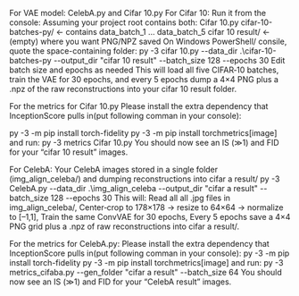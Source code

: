 For VAE model: 
CelebA.py and Cifar 10.py
For Cifar 10:
Run it from the console:
Assuming your project root contains both:
Cifar 10.py
cifar-10-batches-py/      ← contains data_batch_1 … data_batch_5
cifar 10 result/         ← (empty) where you want PNG/NPZ saved
On Windows PowerShell/ consile, quote the space-containing folder:
py -3 cifar 10.py --data_dir .\cifar-10-batches-py --output_dir "cifar 10 result" --batch_size 128 --epochs 30
Edit batch size and epochs as needed
This will load all five CIFAR‑10 batches, train the VAE for 30 epochs, and every 5 epochs dump a 4×4 PNG plus a .npz of the raw reconstructions into your cifar 10 result folder.

For the metrics for Cifar 10.py
Please install the extra dependency that InceptionScore pulls in(put following comman in your console):

py -3 -m pip install torch-fidelity
py -3 -m pip install torchmetrics[image]
and run:
py -3 metrics Cifar 10.py
You should now see an IS (≫1) and FID for your “cifar 10 result” images.


For CelebA:
Your CelebA images stored in a single folder (img_align_celeba/) and dumping reconstructions into cifar a result/
py -3 CelebA.py --data_dir .\img_align_celeba --output_dir "cifar a result" --batch_size 128 --epochs 30
This will:
Read all all .jpg files in img_align_celeba/,
Center‑crop to 178×178 → resize to 64×64 → normalize to [–1,1],
Train the same ConvVAE for 30 epochs,
Every 5 epochs save a 4×4 PNG grid plus a .npz of raw reconstructions into cifar a result/.

For the metrics for CelebA.py:
Please install the extra dependency that InceptionScore pulls in(put following comman in your console):
py -3 -m pip install torch-fidelity
py -3 -m pip install torchmetrics[image]
and run:
py -3 metrics_cifaba.py --gen_folder "cifar a result" --batch_size 64
You should now see an IS (≫1) and FID for your “CelebA result” images.
